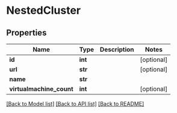 # NestedCluster

## Properties
Name | Type | Description | Notes
------------ | ------------- | ------------- | -------------
**id** | **int** |  | [optional] 
**url** | **str** |  | [optional] 
**name** | **str** |  | 
**virtualmachine_count** | **int** |  | [optional] 

[[Back to Model list]](../README.md#documentation-for-models) [[Back to API list]](../README.md#documentation-for-api-endpoints) [[Back to README]](../README.md)


